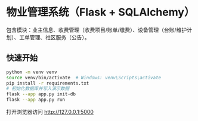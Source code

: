 
# 物业管理系统（Flask + SQLAlchemy）

包含模块：业主信息、收费管理（收费项目/账单/缴费）、设备管理（台账/维护计划）、工单管理、社区服务（公告）。

## 快速开始
```bash
python -m venv venv
source venv/bin/activate  # Windows: venv\Scripts\activate
pip install -r requirements.txt
# 初始化数据库并写入演示数据
flask --app app.py init-db
flask --app app.py run
```
打开浏览器访问 http://127.0.0.1:5000
